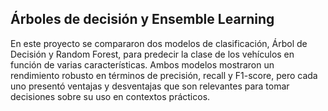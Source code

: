 ## Árboles de decisión y Ensemble Learning

En este proyecto se compararon dos modelos de clasificación, Árbol de Decisión y Random Forest, para predecir la clase de los vehículos en función de varias características.
Ambos modelos mostraron un rendimiento robusto en términos de precisión, recall y F1-score, pero cada uno presentó ventajas y desventajas que son relevantes para tomar decisiones sobre su uso en contextos prácticos.
